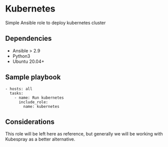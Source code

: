 # Kubernetes
Simple Ansible role to deploy kubernetes cluster

## Dependencies
* Ansible > 2.9
* Python3
* Ubuntu 20.04+

## Sample playbook
```
- hosts: all
  tasks:
    - name: Run kubernetes
      include_role:
        name: kubernetes
```

## Considerations
This role will be left here as reference, but generally we will be working with Kubespray as a better alternative.

